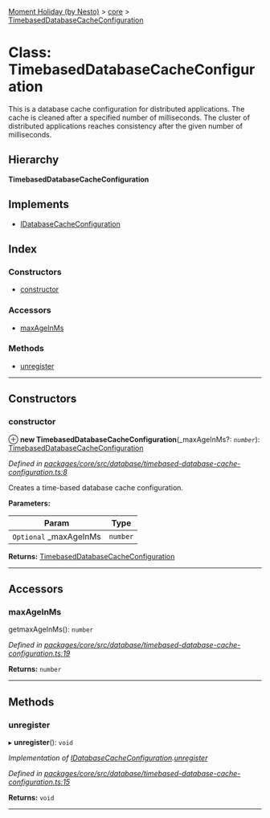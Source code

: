 [Moment Holiday (by Nesto)](../README.md) > [core](../modules/core.md) > [TimebasedDatabaseCacheConfiguration](../classes/core.timebaseddatabasecacheconfiguration.md)

# Class: TimebasedDatabaseCacheConfiguration

This is a database cache configuration for distributed applications. The cache is cleaned after a specified number of milliseconds. The cluster of distributed applications reaches consistency after the given number of milliseconds.

## Hierarchy

**TimebasedDatabaseCacheConfiguration**

## Implements

* [IDatabaseCacheConfiguration](../interfaces/core.idatabasecacheconfiguration.md)

## Index

### Constructors

* [constructor](core.timebaseddatabasecacheconfiguration.md#constructor)

### Accessors

* [maxAgeInMs](core.timebaseddatabasecacheconfiguration.md#maxageinms)

### Methods

* [unregister](core.timebaseddatabasecacheconfiguration.md#unregister)

---

## Constructors

<a id="constructor"></a>

###  constructor

⊕ **new TimebasedDatabaseCacheConfiguration**(_maxAgeInMs?: *`number`*): [TimebasedDatabaseCacheConfiguration](core.timebaseddatabasecacheconfiguration.md)

*Defined in [packages/core/src/database/timebased-database-cache-configuration.ts:8](https://github.com/nesto-software/moment-holiday/blob/72ce1a6/packages/core/src/database/timebased-database-cache-configuration.ts#L8)*

Creates a time-based database cache configuration.

**Parameters:**

| Param | Type |
| ------ | ------ |
| `Optional` _maxAgeInMs | `number` |

**Returns:** [TimebasedDatabaseCacheConfiguration](core.timebaseddatabasecacheconfiguration.md)

___

## Accessors

<a id="maxageinms"></a>

###  maxAgeInMs

getmaxAgeInMs(): `number`

*Defined in [packages/core/src/database/timebased-database-cache-configuration.ts:19](https://github.com/nesto-software/moment-holiday/blob/72ce1a6/packages/core/src/database/timebased-database-cache-configuration.ts#L19)*

**Returns:** `number`

___

## Methods

<a id="unregister"></a>

###  unregister

▸ **unregister**(): `void`

*Implementation of [IDatabaseCacheConfiguration](../interfaces/core.idatabasecacheconfiguration.md).[unregister](../interfaces/core.idatabasecacheconfiguration.md#unregister)*

*Defined in [packages/core/src/database/timebased-database-cache-configuration.ts:15](https://github.com/nesto-software/moment-holiday/blob/72ce1a6/packages/core/src/database/timebased-database-cache-configuration.ts#L15)*

**Returns:** `void`

___

